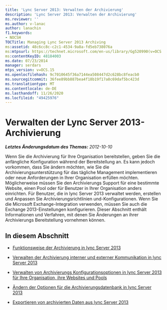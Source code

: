 ```yaml
---
title: 'Lync Server 2013: Verwalten der Archivierung'
description: 'Lync Server 2013: Verwalten der Archivierung'
ms.reviewer: ''
ms.author: v-lanac
author: lanachin
f1.keywords:
- NOCSH
TOCTitle: Managing Lync Server 2013 Archiving
ms:assetid: 48c6cc8c-c2c1-4534-9a8a-fd5eb738076a
ms:mtpsurl: https://technet.microsoft.com/en-us/library/Gg520990(v=OCS.15)
ms:contentKeyID: 48184003
ms.date: 07/23/2014
manager: serdars
mtps_version: v=OCS.15
ms.openlocfilehash: 9c7010645f36a7144ea508447d2c628bc8feacb0
ms.sourcegitcommit: 36fee89bb887bea4f18b19f17a8c69daf5bc423d
ms.translationtype: MT
ms.contentlocale: de-DE
ms.lasthandoff: 11/26/2020
ms.locfileid: "49425976"
---
```

# <a name="managing-lync-server-2013-archiving"></a>Verwalten der Lync Server 2013-Archivierung

<div data-xmlns="http://www.w3.org/1999/xhtml">

<div class="topic" data-xmlns="http://www.w3.org/1999/xhtml" data-msxsl="urn:schemas-microsoft-com:xslt" data-cs="https://msdn.microsoft.com/">

<div data-asp="https://msdn2.microsoft.com/asp">



</div>

<div id="mainSection">

<div id="mainBody">

<span> </span>

_**Letztes Änderungsdatum des Themas:** 2012-10-10_

Wenn Sie die Archivierung für Ihre Organisation bereitstellen, geben Sie die anfängliche Konfiguration während der Bereitstellung an. Es kann jedoch vorkommen, dass Sie ändern möchten, wie Sie die Archivierungsunterstützung für das tägliche Management implementieren oder neue Anforderungen in Ihrer Organisation erfüllen möchten. Möglicherweise müssen Sie den Archivierungs Support für eine bestimmte Website, einen Pool oder für Benutzer in Ihrer Organisation anders einrichten. Für Benutzer, die in lync Server 2013 verwaltet werden, erstellen und Anpassen Sie Archivierungsrichtlinien und-Konfigurationen. Wenn Sie die Microsoft Exchange-Integration verwenden, müssen Sie auch die Exchange 2013-Einstellungen konfigurieren. Dieser Abschnitt enthält Informationen und Verfahren, mit denen Sie Änderungen an ihrer Archivierungs Bereitstellung vornehmen können.

<div>

## <a name="in-this-section"></a>In diesem Abschnitt

  - [Funktionsweise der Archivierung in lync Server 2013](lync-server-2013-how-archiving-works.md)

  - [Verwalten der Archivierung interner und externer Kommunikation in lync Server 2013](lync-server-2013-managing-the-archiving-of-internal-and-external-communications.md)

  - [Verwalten von Archivierungs Konfigurationsoptionen in lync Server 2013 für Ihre Organisation, ihre Websites und Pools](lync-server-2013-managing-archiving-configuration-options-for-your-organization-sites-and-pools.md)

  - [Ändern der Optionen für die Archivierungsdatenbank in lync Server 2013](lync-server-2013-changing-archiving-database-options.md)

  - [Exportieren von archivierten Daten aus lync Server 2013](lync-server-2013-exporting-archived-data.md)

</div>

</div>

<span> </span>

</div>

</div>

</div>

